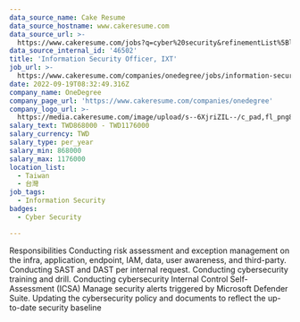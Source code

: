 ```yaml
---
data_source_name: Cake Resume
data_source_hostname: www.cakeresume.com
data_source_url: >-
  https://www.cakeresume.com/jobs?q=cyber%20security&refinementList%5Blang_name%5D%5B0%5D=English&refinementList%5Bsalary_type%5D=per_year&range%5Bsalary_range%5D%5Bmin%5D=1000000
data_source_internal_id: '46502'
title: 'Information Security Officer, IXT'
job_url: >-
  https://www.cakeresume.com/companies/onedegree/jobs/information-security-officer-ixt
date: 2022-09-19T08:32:49.316Z
company_name: OneDegree
company_page_url: 'https://www.cakeresume.com/companies/onedegree'
company_logo_url: >-
  https://media.cakeresume.com/image/upload/s--6XjriZIL--/c_pad,fl_png8,h_200,w_200/v1642045226/dn9ctblwuesbjr2edfkx.png
salary_text: TWD868000 - TWD1176000
salary_currency: TWD
salary_type: per_year
salary_min: 868000
salary_max: 1176000
location_list:
  - Taiwan
  - 台灣
job_tags:
  - Information Security
badges:
  - Cyber Security

---
```


Responsibilities Conducting risk assessment and exception management on the infra, application, endpoint, IAM, data, user awareness, and third-party. Conducting SAST and DAST per internal request. Conducting cybersecurity training and drill. Conducting cybersecurity Internal Control Self-Assessment (ICSA) Manage security alerts triggered by Microsoft Defender Suite. Updating the cybersecurity policy and documents to reflect the up-to-date security baseline